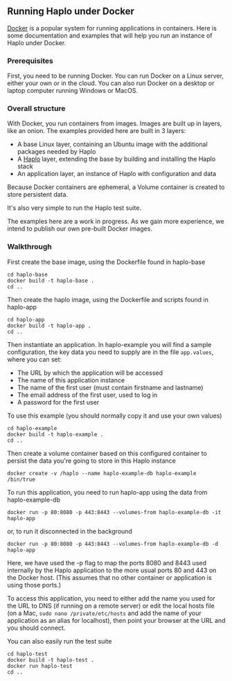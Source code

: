 ## Running Haplo under Docker

[Docker](https://www.docker.com) is a popular system for running applications in containers. Here is some documentation and examples that will help you run an instance of Haplo under Docker.

### Prerequisites

First, you need to be running Docker. You can run Docker on a Linux server, either your own or in the cloud. You can also run Docker on a desktop or laptop computer running Windows or MacOS.

### Overall structure

With Docker, you run containers from images. Images are built up in layers, like an onion. The examples provided here are built in 3 layers:

 * A base Linux layer, containing an Ubuntu image with the additional packages needed by Haplo
 * A [Haplo](http://haplo.org) layer, extending the base by building and installing the Haplo stack
 * An application layer, an instance of Haplo with configuration and data

Because Docker containers are ephemeral, a Volume container is created to store persistent data.

It's also very simple to run the Haplo test suite.

The examples here are a work in progress. As we gain more experience, we intend to publish our own pre-built Docker images.

### Walkthrough

First create the base image, using the Dockerfile found in haplo-base

    cd haplo-base
    docker build -t haplo-base .
    cd ..

Then create the haplo image, using the Dockerfile and scripts found in haplo-app

    cd haplo-app
    docker build -t haplo-app .
    cd ..

Then instantiate an application. In haplo-example you will find a sample configuration, the key data you need to supply are in the file `app.values`, where you can set:

 * The URL by which the application will be accessed
 * The name of this application instance
 * The name of the first user (must contain firstname and lastname)
 * The email address of the first user, used to log in
 * A password for the first user

To use this example (you should normally copy it and use your own values)

    cd haplo-example
    docker build -t haplo-example .
    cd ..

Then create a volume container based on this configured container to persist the data you're going to store in this Haplo instance

    docker create -v /haplo --name haplo-example-db haplo-example /bin/true

To run this application, you need to run haplo-app using the data from haplo-example-db

    docker run -p 80:8080 -p 443:8443 --volumes-from haplo-example-db -it haplo-app

or, to run it disconnected in the background

    docker run -p 80:8080 -p 443:8443 --volumes-from haplo-example-db -d haplo-app

Here, we have used the -p flag to map the ports 8080 and 8443 used internally by the Haplo application to the more usual ports 80 and 443 on the Docker host. (This assumes that no other container or application is using those ports.)

To access this application, you need to either add the name you used for the URL to DNS (if running on a remote server) or edit the local hosts file (on a Mac, `sudo nano /private/etc/hosts` and add the name of your application as an alias for localhost), then point your browser at the URL and you should connect.

You can also easily run the test suite

    cd haplo-test
    docker build -t haplo-test .
    docker run haplo-test
    cd ..
